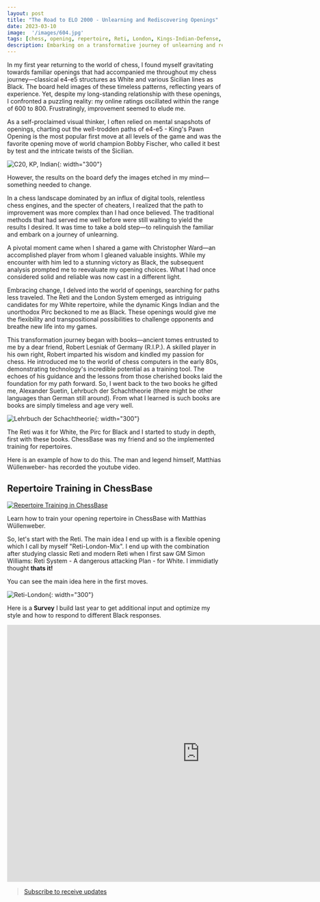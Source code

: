 ```yaml
---
layout: post
title: "The Road to ELO 2000 - Unlearning and Rediscovering Openings"
date: 2023-03-10
image:  '/images/604.jpg'
tags: [chess, opening, repertoire, Reti, London, Kings-Indian-Defense, Pirc, books, ChessBase]
description: Embarking on a transformative journey of unlearning and rediscovery, I ventured into uncharted territory to elevate my chess game and explore new openings.
---
```


In my first year returning to the world of chess, I found myself gravitating towards familiar openings that had accompanied me throughout my chess journey—classical e4-e5 structures as White and various Sicilian lines as Black. The board held images of these timeless patterns, reflecting years of experience. Yet, despite my long-standing relationship with these openings, I confronted a puzzling reality: my online ratings oscillated within the range of 600 to 800. Frustratingly, improvement seemed to elude me.

As a self-proclaimed visual thinker, I often relied on mental snapshots of openings, charting out the well-trodden paths of e4-e5 - King's Pawn Opening is the most popular first move at all levels of the game and was the favorite opening move of world champion Bobby Fischer, who called it best by test and the intricate twists of the Sicilian. 

![C20, KP, Indian](https://github.com/Egbert-Azure/egbert-azure.Github.io/assets/55332675/1a03e7af-34e3-4e7e-8303-e3f76a09aecb){: width="300"}

However, the results on the board defy the images etched in my mind—something needed to change.

In a chess landscape dominated by an influx of digital tools, relentless chess engines, and the specter of cheaters, I realized that the path to improvement was more complex than I had once believed. The traditional methods that had served me well before were still waiting to yield the results I desired. It was time to take a bold step—to relinquish the familiar and embark on a journey of unlearning.

A pivotal moment came when I shared a game with Christopher Ward—an accomplished player from whom I gleaned valuable insights. While my encounter with him led to a stunning victory as Black, the subsequent analysis prompted me to reevaluate my opening choices. What I had once considered solid and reliable was now cast in a different light.

Embracing change, I delved into the world of openings, searching for paths less traveled. The Reti and the London System emerged as intriguing candidates for my White repertoire, while the dynamic Kings Indian and the unorthodox Pirc beckoned to me as Black. These openings would give me the flexibility and transpositional possibilities to challenge opponents and breathe new life into my games.

This transformation journey began with books—ancient tomes entrusted to me by a dear friend, Robert Lesniak of Germany (R.I.P.). A skilled player in his own right, Robert imparted his wisdom and kindled my passion for chess. He introduced me to the world of chess computers in the early 80s, demonstrating technology's incredible potential as a training tool. The echoes of his guidance and the lessons from those cherished books laid the foundation for my path forward.
So, I went back to the two books he gifted me, Alexander Suetin, Lehrbuch der Schachtheorie (there might be other languages than German still around). From what I learned is such books are books are simply timeless and age very well.

![Lehrbuch der Schachtheorie](https://github.com/Egbert-Azure/egbert-azure.Github.io/assets/55332675/460a187a-e8bd-4188-8764-3efd2c561df9 "Lehrbuch der Schachtheorie"){: width="300"}


The Reti was it for White, the Pirc for Black and I started to study in depth, first with these books.
ChessBase was my friend and so the implemented training for repertoires.

Here is an example of how to do this. The man and legend himself, Matthias Wüllenweber- has recorded the youtube video.

## Repertoire Training in ChessBase

[![Repertoire Training in ChessBase](https://img.youtube.com/vi/ZZ6idKvSNlA/maxresdefault.jpg)](https://www.youtube.com/watch?v=ZZ6idKvSNlA&t=32s)

Learn how to train your opening repertoire in ChessBase with Matthias Wüllenweber.

So, let's start with the Reti. The main idea I end up with is a flexible opening which I call by myself "Reti-London-Mix". I end up with the combination after studying classic Reti and modern Reti when I first saw GM Simon Williams: Reti System - A dangerous attacking Plan - for White. I immidiatly thought **thats it!**

You can see the main idea here in the first moves.

![Reti-London](<{{site.baseurl}}/images/Screenshot 2023-08-12 082815.jpg>){: width="300"}

Here is a **Survey** I build last year to get additional input and optimize my style and how to respond to different Black responses.

<iframe style='border: 0;' width='900px' height='600px' src='https://share.chessbase.com/SharedGames/frame/?p=fNRxib/zDVh9L9GuFfhINyTNtyNSX0yiu8ng5jQ2PzhFKcYIpc/8PeKuRjIK6e9R'></iframe>


> [Subscribe to receive updates](https://follow.it/senior-chess-improver?leanpub)
